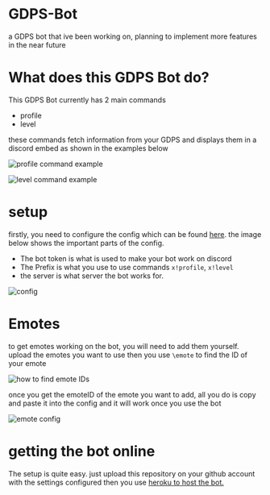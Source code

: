 # GDPS-Bot
a GDPS bot that ive been working on, planning to implement more features in the near future

# What does this GDPS Bot do?
This GDPS Bot currently has 2 main commands

  - profile
  - level
  
  these commands fetch information from your GDPS and displays them in a discord embed as shown in the examples below

![profile command example](https://cdn.discordapp.com/attachments/755460924000829460/757642519264755732/1.png)

![level command example](https://cdn.discordapp.com/attachments/755460924000829460/757642612864843867/2.png)

# setup
firstly, you need to configure the config which can be found [here](https://github.com/Wyliemaster/GDPS-Bot/blob/master/botsettings.json). the image below shows the important parts of the config.

- The bot token is what is used to make your bot work on discord
- The Prefix is what you use to use commands ``x!profile``, ``x!level``
- the server is what server the bot works for.

![config](https://cdn.discordapp.com/attachments/707934709178695701/757328595285704774/unknown.png)

# Emotes

to get emotes working on the bot, you will need to add them yourself. upload the emotes you want to use then you use ``\emote`` to find the ID of your emote

![how to find emote IDs](https://cdn.discordapp.com/attachments/707934709178695701/757331811675144292/unknown.png)

once you get the emoteID of the emote you want to add, all you do is copy and paste it into the config and it will work once you use the bot

![emote config](https://cdn.discordapp.com/attachments/707934709178695701/757332054600843394/unknown.png)


# getting the bot online

The setup is quite easy. just upload this repository on your github account with the settings configured then you use [heroku to host the bot.](https://www.youtube.com/watch?v=8qIsRzV0Hpg)
